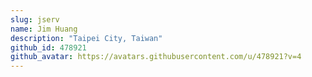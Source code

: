 ```yaml
---
slug: jserv
name: Jim Huang
description: "Taipei City, Taiwan"
github_id: 478921
github_avatar: https://avatars.githubusercontent.com/u/478921?v=4
---
```


